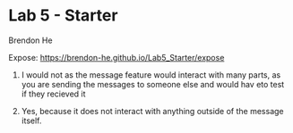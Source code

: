 # Lab 5 - Starter
Brendon He

Expose: https://brendon-he.github.io/Lab5_Starter/expose

1. I would not as the message feature would interact with many parts, as 
you are sending the messages to someone else and would hav eto test if they recieved it

2. Yes, because it does not interact with anything outside of the message itself.